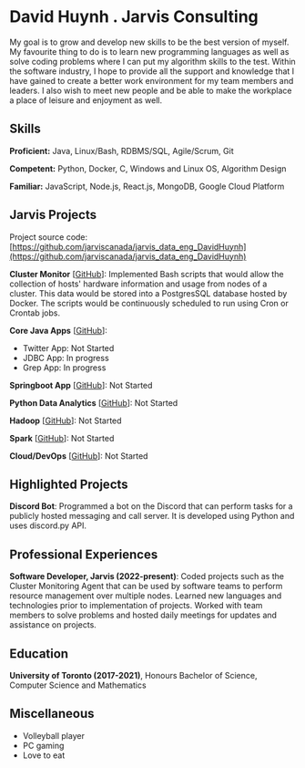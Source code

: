# David Huynh . Jarvis Consulting

My goal is to grow and develop new skills to be the best version of myself. My favourite thing to do is to learn new programming languages as well as solve coding problems where I can put my algorithm skills to the test. Within the software industry, I hope to provide all the support and knowledge that I have gained to create a better work environment for my team members and leaders. I also wish to meet new people and be able to make the workplace a place of leisure and enjoyment as well.

## Skills

**Proficient:** Java, Linux/Bash, RDBMS/SQL, Agile/Scrum, Git

**Competent:** Python, Docker, C, Windows and Linux OS, Algorithm Design

**Familiar:** JavaScript, Node.js, React.js, MongoDB, Google Cloud Platform

## Jarvis Projects

Project source code: [https://github.com/jarviscanada/jarvis_data_eng_DavidHuynh](https://github.com/jarviscanada/jarvis_data_eng_DavidHuynh)


**Cluster Monitor** [[GitHub](https://github.com/jarviscanada/jarvis_data_eng_DavidHuynh/tree/master/linux_sql)]: Implemented Bash scripts that would allow the collection of hosts' hardware information and usage from nodes of a cluster. This data would be stored into a PostgresSQL database hosted by Docker. The scripts would be continuously scheduled to run using Cron or Crontab jobs.

**Core Java Apps** [[GitHub](https://github.com/jarviscanada/jarvis_data_eng_DavidHuynh/tree/master/core_java)]:
      
  - Twitter App: Not Started
  - JDBC App: In progress
  - Grep App: In progress

**Springboot App** [[GitHub](https://github.com/jarviscanada/jarvis_data_eng_DavidHuynh/tree/master/springboot)]: Not Started

**Python Data Analytics** [[GitHub](https://github.com/jarviscanada/jarvis_data_eng_DavidHuynh/tree/master/python_data_anlytics)]: Not Started

**Hadoop** [[GitHub](https://github.com/jarviscanada/jarvis_data_eng_DavidHuynh/tree/master/hadoop)]: Not Started

**Spark** [[GitHub](https://github.com/jarviscanada/jarvis_data_eng_DavidHuynh/tree/master/spark)]: Not Started

**Cloud/DevOps** [[GitHub](https://github.com/jarviscanada/jarvis_data_eng_DavidHuynh/tree/master/cloud_devops)]: Not Started


## Highlighted Projects
**Discord Bot**: Programmed a bot on the Discord that can perform tasks for a publicly hosted messaging and call server. It is developed using Python and uses discord.py API.


## Professional Experiences

**Software Developer, Jarvis (2022-present)**: Coded projects such as the Cluster Monitoring Agent that can be used by software teams to perform resource management over multiple nodes. Learned new languages and technologies prior to implementation of projects. Worked with team members to solve problems and hosted daily meetings for updates and assistance on projects.


## Education
**University of Toronto (2017-2021)**, Honours Bachelor of Science, Computer Science and Mathematics


## Miscellaneous
- Volleyball player
- PC gaming
- Love to eat